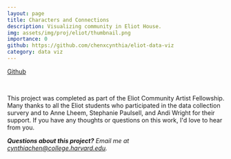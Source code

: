 ```yaml
---
layout: page
title: Characters and Connections
description: Visualizing community in Eliot House.
img: assets/img/proj/eliot/thumbnail.png
importance: 0
github: https://github.com/chenxcynthia/eliot-data-viz
category: data viz
---
```


<div class = "projheader">
    <div class="links"><a href='https://github.com/chenxcynthia/eliot-data-viz' class="btn z-depth-0" role="button"> <i class="fab fa-github gh-icon"></i> Github</a></div>
</div>


&#8202;

This project was completed as part of the Eliot Community Artist Fellowship. Many thanks to all the Eliot students who participated in the data collection survery and to Anne Lheem, Stephanie Paulsell, and Andi Wright for their support. If you have any thoughts or questions on this work, I'd love to hear from you.

<i> **Questions about this project?** Email me at cynthiachen@college.harvard.edu.</i>

&#8202;